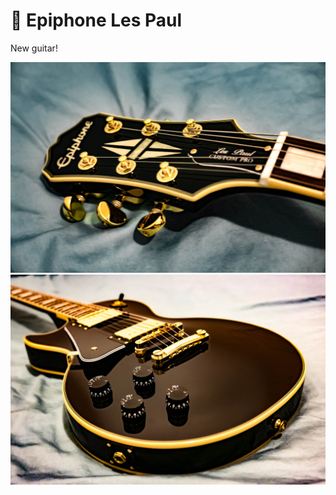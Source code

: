 # 🎸 Epiphone Les Paul

New guitar!

[![P1080139](/photos/hd/P1080139.jpg)](/photos/P1080139.md)
[![P1080140](/photos/hd/P1080140.jpg)](/photos/P1080140.md)
